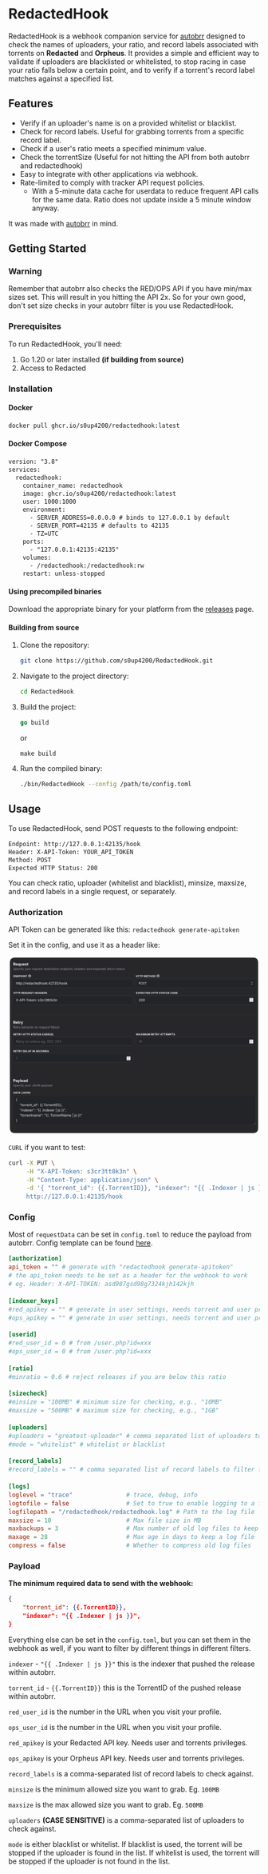 # RedactedHook

RedactedHook is a webhook companion service for [autobrr](https://github.com/autobrr/autobrr) designed to check the names of uploaders, your ratio, and record labels associated with torrents on **Redacted** and **Orpheus**. It provides a simple and efficient way to validate if uploaders are blacklisted or whitelisted, to stop racing in case your ratio falls below a certain point, and to verify if a torrent's record label matches against a specified list.

## Features

- Verify if an uploader's name is on a provided whitelist or blacklist.
- Check for record labels. Useful for grabbing torrents from a specific record label.
- Check if a user's ratio meets a specified minimum value.
- Check the torrentSize (Useful for not hitting the API from both autobrr and redactedhook)
- Easy to integrate with other applications via webhook.
- Rate-limited to comply with tracker API request policies.
  - With a 5-minute data cache for userdata to reduce frequent API calls for the same data. Ratio does not update inside a 5 minute window anyway.

It was made with [autobrr](https://github.com/autobrr/autobrr) in mind.

## Getting Started

### Warning

Remember that autobrr also checks the RED/OPS API if you have min/max sizes set. This will result in you hitting the API 2x.
So for your own good, don't set size checks in your autobrr filter is you use RedactedHook.

### Prerequisites

To run RedactedHook, you'll need:

1. Go 1.20 or later installed **(if building from source)**
2. Access to Redacted

### Installation

#### Docker

```bash
docker pull ghcr.io/s0up4200/redactedhook:latest
```

#### Docker Compose

```docker
version: "3.8"
services:
  redactedhook:
    container_name: redactedhook
    image: ghcr.io/s0up4200/redactedhook:latest
    user: 1000:1000
    environment:
      - SERVER_ADDRESS=0.0.0.0 # binds to 127.0.0.1 by default
      - SERVER_PORT=42135 # defaults to 42135
      - TZ=UTC
    ports:
      - "127.0.0.1:42135:42135"
    volumes:
      - /redactedhook:/redactedhook:rw
    restart: unless-stopped
```

#### Using precompiled binaries

Download the appropriate binary for your platform from the [releases](https://github.com/s0up4200/RedactedHook/releases/latest) page.

#### Building from source

1. Clone the repository:

    ```bash
    git clone https://github.com/s0up4200/RedactedHook.git
    ```

2. Navigate to the project directory:

    ```bash
    cd RedactedHook
    ```

3. Build the project:

    ```go
    go build
    ```

    or

    ```shell
    make build
    ```

4. Run the compiled binary:

    ```bash
    ./bin/RedactedHook --config /path/to/config.toml
    ```

## Usage

To use RedactedHook, send POST requests to the following endpoint:

```console
Endpoint: http://127.0.0.1:42135/hook
Header: X-API-Token: YOUR_API_TOKEN
Method: POST
Expected HTTP Status: 200
```

You can check ratio, uploader (whitelist and blacklist), minsize, maxsize, and record labels in a single request, or separately.

### Authorization

API Token can be generated like this: `redactedhook generate-apitoken`

Set it in the config, and use it as a header like:

![autobrr-external-filter-example](<.github/images/autobrr-external-filters.png>)

`CURL` if you want to test:

```bash
curl -X PUT \
     -H "X-API-Token: s3cr3tt0k3n" \
     -H "Content-Type: application/json" \
     -d '{ "torrent_id": {{.TorrentID}}, "indexer": "{{ .Indexer | js }}"} \
     http://127.0.0.1:42135/hook
```

### Config

Most of `requestData` can be set in `config.toml` to reduce the payload from autobrr. Config template can be found [here](./config.toml).

```toml
[authorization]
api_token = "" # generate with "redactedhook generate-apitoken"
# the api_token needs to be set as a header for the webhook to work
# eg. Header: X-API-TOKEN: asd987gsd98g7324kjh142kjh

[indexer_keys]
#red_apikey = "" # generate in user settings, needs torrent and user privileges
#ops_apikey = "" # generate in user settings, needs torrent and user privileges

[userid]
#red_user_id = 0 # from /user.php?id=xxx
#ops_user_id = 0 # from /user.php?id=xxx

[ratio]
#minratio = 0.6 # reject releases if you are below this ratio

[sizecheck]
#minsize = "100MB" # minimum size for checking, e.g., "10MB"
#maxsize = "500MB" # maximum size for checking, e.g., "1GB"

[uploaders]
#uploaders = "greatest-uploader" # comma separated list of uploaders to allow
#mode = "whitelist" # whitelist or blacklist

[record_labels]
#record_labels = "" # comma separated list of record labels to filter for

[logs]
loglevel = "trace"               # trace, debug, info
logtofile = false                # Set to true to enable logging to a file
logfilepath = "/redactedhook/redactedhook.log" # Path to the log file
maxsize = 10                     # Max file size in MB
maxbackups = 3                   # Max number of old log files to keep
maxage = 28                      # Max age in days to keep a log file
compress = false                 # Whether to compress old log files

```

### Payload

**The minimum required data to send with the webhook:**

```json
{
    "torrent_id": {{.TorrentID}},
    "indexer": "{{ .Indexer | js }}",
}
```

Everything else can be set in the `config.toml`, but you can set them in the webhook as well, if you want to filter by different things in different filters.

`indexer` - `"{{ .Indexer | js }}"` this is the indexer that pushed the release within autobrr.

`torrent_id` - `{{.TorrentID}}` this is the TorrentID of the pushed release within autobrr.

`red_user_id` is the number in the URL when you visit your profile.

`ops_user_id` is the number in the URL when you visit your profile.

`red_apikey` is your Redacted API key. Needs user and torrents privileges.

`ops_apikey` is your Orpheus API key. Needs user and torrents privileges.

`record_labels` is a comma-separated list of record labels to check against.

`minsize` is the minimum allowed size you want to grab. Eg. `100MB`

`maxsize` is the max allowed size you want to grab. Eg. `500MB`

`uploaders` **(CASE SENSITIVE)** is a comma-separated list of uploaders to check against.

`mode` is either blacklist or whitelist. If blacklist is used, the torrent will be stopped if the uploader is found in the list. If whitelist is used, the torrent will be stopped if the uploader is not found in the list.

